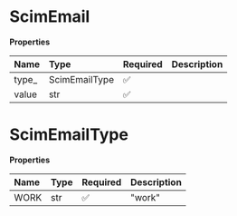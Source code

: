 # ScimEmail

**Properties**

| Name   | Type          | Required | Description |
| :----- | :------------ | :------- | :---------- |
| type\_ | ScimEmailType | ✅       |             |
| value  | str           | ✅       |             |

# ScimEmailType

**Properties**

| Name | Type | Required | Description |
| :--- | :--- | :------- | :---------- |
| WORK | str  | ✅       | "work"      |

<!-- This file was generated by liblab | https://liblab.com/ -->
